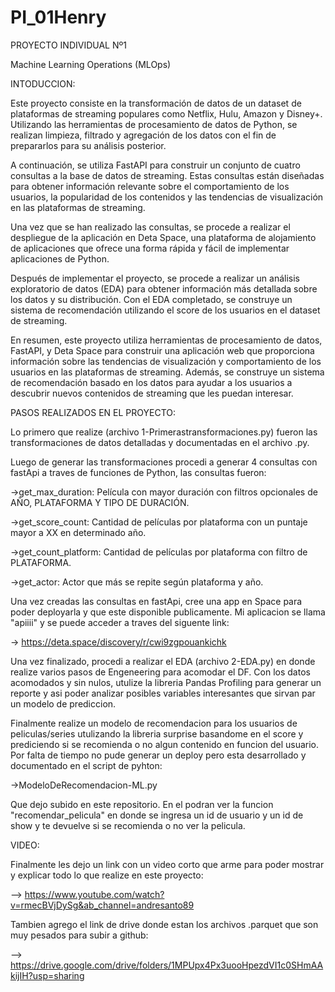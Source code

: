 # PI_01Henry
 PROYECTO INDIVIDUAL Nº1
 
 Machine Learning Operations (MLOps)
 
 INTODUCCION:
 
 Este proyecto consiste en la transformación de datos de un dataset de plataformas de streaming populares como Netflix, Hulu, Amazon y Disney+. Utilizando las herramientas de procesamiento de datos de Python, se realizan limpieza, filtrado y agregación de los datos con el fin de prepararlos para su análisis posterior.

A continuación, se utiliza FastAPI para construir un conjunto de cuatro consultas a la base de datos de streaming. Estas consultas están diseñadas para obtener información relevante sobre el comportamiento de los usuarios, la popularidad de los contenidos y las tendencias de visualización en las plataformas de streaming.

Una vez que se han realizado las consultas, se procede a realizar el despliegue de la aplicación en Deta Space, una plataforma de alojamiento de aplicaciones que ofrece una forma rápida y fácil de implementar aplicaciones de Python.

Después de implementar el proyecto, se procede a realizar un análisis exploratorio de datos (EDA) para obtener información más detallada sobre los datos y su distribución. Con el EDA completado, se construye un sistema de recomendación utilizando el score de los usuarios en el dataset de streaming.

En resumen, este proyecto utiliza herramientas de procesamiento de datos, FastAPI, y Deta Space para construir una aplicación web que proporciona información sobre las tendencias de visualización y comportamiento de los usuarios en las plataformas de streaming. Además, se construye un sistema de recomendación basado en los datos para ayudar a los usuarios a descubrir nuevos contenidos de streaming que les puedan interesar.

PASOS REALIZADOS EN EL PROYECTO:

Lo primero que realize (archivo 1-Primerastransformaciones.py) fueron las transformaciones de datos detalladas y documentadas en el archivo .py.

Luego de generar las transformaciones procedi a generar 4 consultas con fastApi a traves de funciones de Python, las consultas fueron:

   ->get_max_duration: Película con mayor duración con filtros opcionales de AÑO, PLATAFORMA Y TIPO DE DURACIÓN.
   
   ->get_score_count: Cantidad de películas por plataforma con un puntaje mayor a XX en determinado año.
   
   ->get_count_platform: Cantidad de películas por plataforma con filtro de PLATAFORMA.
   
   ->get_actor: Actor que más se repite según plataforma y año.
   
Una vez creadas las consultas en fastApi, cree una app en Space para poder deployarla y que este disponible publicamente. Mi aplicacion se llama "apiiii" y se puede acceder a traves del siguente link:

   -> https://deta.space/discovery/r/cwi9zgpouankichk
   
   
Una vez finalizado, procedi a realizar el EDA (archivo 2-EDA.py) en donde realize varios pasos de Engeneering para acomodar el DF. Con los datos acomodados y sin nulos, utulize la libreria Pandas Profiling para generar un reporte y asi poder analizar posibles variables interesantes que sirvan par un modelo de prediccion.

Finalmente realize un modelo de recomendacion para los usuarios de peliculas/series utulizando la libreria surprise basandome en el score y prediciendo si se recomienda o no algun contenido en funcion del usuario. Por falta de tiempo no pude generar un deploy pero esta desarrollado y documentado en el script de pyhton:

   ->ModeloDeRecomendacion-ML.py
   
Que dejo subido en este repositorio. En el podran ver la funcion "recomendar_pelicula" en donde se ingresa un id de usuario y un id de show y te devuelve si se recomienda o no ver la pelicula.


VIDEO:

Finalmente les dejo un link con un video corto que arme para poder mostrar y explicar todo lo que realize en este proyecto:

--> https://www.youtube.com/watch?v=rmecBVjDySg&ab_channel=andresanto89


Tambien agrego el link de drive donde estan los archivos .parquet que son muy pesados para subir a github:

--> https://drive.google.com/drive/folders/1MPUpx4Px3uooHpezdVI1c0SHmAAkijIH?usp=sharing

